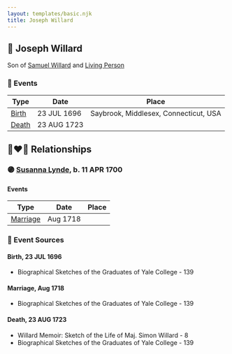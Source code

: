 ```yaml
---
layout: templates/basic.njk
title: Joseph Willard
---
```

## 🔵 Joseph Willard

Son of [Samuel Willard](/people/5/55389376) and [Living Person](/people/9/93595493)

### 📆 Events

Type | Date | Place
------ | ------ | ------
[Birth](#event-804ca2c3-056c-4c65-8c7f-34232f5f595d) | 23 JUL 1696 | Saybrook, Middlesex, Connecticut, USA
[Death](#event-0f8f6f71-55d0-4d4f-aa51-d062b77dff99) | 23 AUG 1723 |

## 👩‍❤️‍👨 Relationships

### 🟣 [Susanna Lynde](/people/5/55939954), b. 11 APR 1700

#### Events

Type | Date | Place
------ | ------ | ------
[Marriage](#event-a2aed7ff-14d1-4305-b560-1d7f1584ee70) | Aug 1718 |
### 📰 Event Sources

#### <a id="event-804ca2c3-056c-4c65-8c7f-34232f5f595d"></a> Birth, 23 JUL 1696
* Biographical Sketches of the Graduates of Yale College  - 139

#### <a id="event-a2aed7ff-14d1-4305-b560-1d7f1584ee70"></a> Marriage, Aug 1718
* Biographical Sketches of the Graduates of Yale College  - 139
#### <a id="event-0f8f6f71-55d0-4d4f-aa51-d062b77dff99"></a> Death, 23 AUG 1723
* Willard Memoir: Sketch of the Life of Maj. Simon Willard  - 8
* Biographical Sketches of the Graduates of Yale College  - 139
